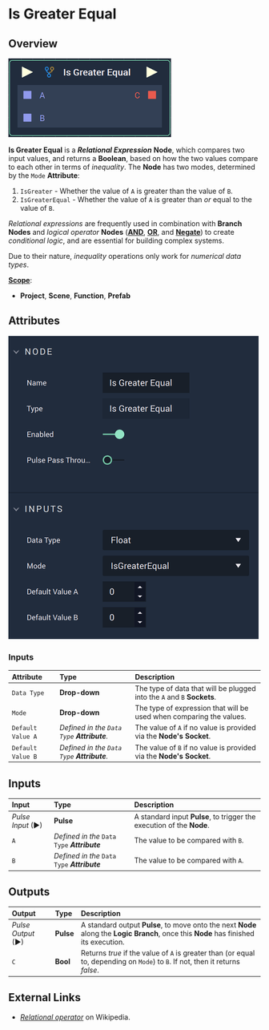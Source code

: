 # Is Greater Equal

## Overview

![The Is Greater Equal Node.](../../.gitbook/assets/isgreaterequalnode.png)

**Is Greater Equal** is a _**Relational Expression**_ **Node**, which compares two input values, and returns a **Boolean**, based on how the two values compare to each other in terms of _inequality_. The **Node** has two modes, determined by the `Mode` **Attribute**:

1. `IsGreater` - Whether the value of `A` is greater than the value of `B`.
2. `IsGreaterEqual` - Whether the value of `A` is greater than _or_ equal to the value of `B`.

_Relational expressions_ are frequently used in combination with **Branch Nodes** and _logical operator_ **Nodes** \([**AND**](../math/boolean/and.md), [**OR**](../math/boolean/or.md), and [**Negate**](../math/boolean/negate.md)\) to create _conditional logic_, and are essential for building complex systems.

Due to their nature, _inequality_ operations only work for _numerical data types_.

[**Scope**](../overview.md#scopes):
*  **Project**, **Scene**, **Function**, **Prefab**

## Attributes

![The Is Greater Equal Node Attributes.](../../.gitbook/assets/isgreaterequalattributes.png)

### Inputs

| Attribute | Type | Description |
| :--- | :--- | :--- |
| `Data Type` | **Drop-down** | The type of data that will be plugged into the `A` and `B` **Sockets**. |
| `Mode` | **Drop-down** | The type of expression that will be used when comparing the values. |
| `Default Value A` | _Defined in the `Data Type` **Attribute**._ | The value of `A` if no value is provided via the **Node's** **Socket**. |
| `Default Value B` | _Defined in the `Data Type` **Attribute**._ | The value of `B` if no value is provided via the **Node's** **Socket**. |

## Inputs

| Input | Type | Description |
| :--- | :--- | :--- |
| _Pulse Input_ \(►\) | **Pulse** | A standard input **Pulse**, to trigger the execution of the **Node**. |
| `A` | _Defined in the_ `Data Type` _**Attribute**_ | The value to be compared with `B`. |
| `B` | _Defined in the_ `Data Type` _**Attribute**_ | The value to be compared with `A`. |

## Outputs

| Output | Type | Description |
| :--- | :--- | :--- |
| _Pulse Output_ \(►\) | **Pulse** | A standard output **Pulse**, to move onto the next **Node** along the **Logic Branch**, once this **Node** has finished its execution. |
| `C` | **Bool** | Returns _true_ if the value of `A` is greater than \(or equal to, depending on `Mode`\) to `B`. If not, then it returns _false_. |

## External Links

* [_Relational operator_](https://en.wikipedia.org/wiki/Relational_operator) on Wikipedia.

